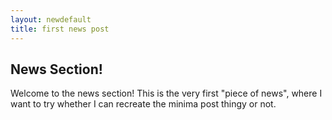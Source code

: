 ```yaml
---
layout: newdefault
title: first news post
---
```


## News Section!


Welcome to the news section! This is the very first "piece of news", where I want to try whether I can recreate the minima post thingy or not.
